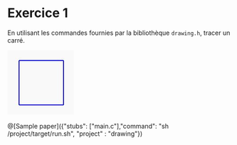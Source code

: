 # Exercice 1 

En utilisant les commandes fournies par la bibliothèque `drawing.h`, tracer un carré.

![imgage exercice](Images/ex1.JPG)

@[Sample paper]({"stubs": ["main.c"],"command": "sh /project/target/run.sh", "project" : "drawing"})